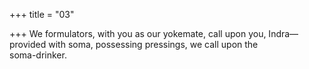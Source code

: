 +++
title = "03"

+++
We formulators, with you as our yokemate, call upon you, Indra— provided with soma, possessing pressings, we call upon the  
soma-drinker.  